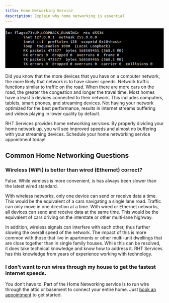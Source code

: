 ```yaml
---
title: Home Networking Service
description: Explain why home networking is essential
---
```


<p class="text-center">
<img src="/images/home_networking.jpg" alt="Network connectivity for localhost" />
</p>

Did you know that the more devices that you have on a computer network, the more likely that network is 
to have slower speeds. Network traffic functions similar to traffic on the road. When there are more 
cars on the road, the greater the congestion and longer the travel time. Most homes have a least 5 devices
connected to their network. This includes computers, tablets, smart phones, and streaming devices. 
Not having your network optimized for the best performance, results in internet streams buffering and 
videos playing in lower quality by default.

RHT Services provides home networking services. By properly dividing your home network up, you will see
improved speeds and almost no buffering with your streaming devices. 
Schedule your home networking service appointment today!

## Common Home Networking Questions

### Wireless (WiFi) is better than wired (Ethernet) correct?

False. While wireless is more convenient, is has always been slower than the latest wired standard.

With wireless networks, only one device can send or receive data a time. This would be the equivalent 
of a cars navigating a single lane road. Traffic can only move in one direction at a time. 
With wired or Ethernet networks, all devices can send and receive data at the same time. This would be 
the equivalent of cars driving on the interstate or other multi-lane highway.

In addition, wireless signals can interfere with each other, thus further slowing the overall speed
of the network. The impact of this is more common with 
those that live in apartments or other multi-unit dwellings that are close together
than in single family houses. While this 
can be resolved, it does take technical knowledge and know how to address it. RHT Services has 
this knowledge from years of experience working with technology. 

### I don’t want to run wires through my house to get the fastest internet speeds. 

You don’t have to. Part of the Home Networking service is to run wire through the attic or basement 
to connect your entire home. Just [book an appointment](https://rhtservices.square.site/) to get started.

